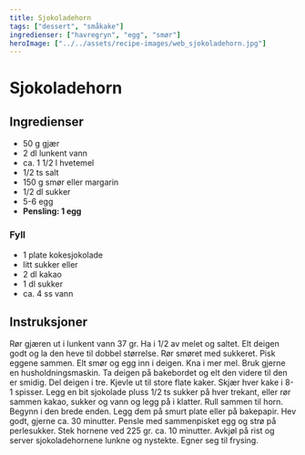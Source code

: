 ```yaml
---
title: Sjokoladehorn
tags: ["dessert", "småkake"]
ingredienser: ["havregryn", "egg", "smør"]
heroImage: ["../../assets/recipe-images/web_sjokoladehorn.jpg"]
---
```


# Sjokoladehorn

## Ingredienser

- 50 g gjær
- 2 dl lunkent vann
- ca. 1 1/2 l hvetemel
- 1/2 ts salt
- 150 g smør eller margarin
- 1/2 dl sukker
- 5-6 egg
- **Pensling: 1 egg**

### Fyll

- 1 plate kokesjokolade
- litt sukker
  eller
- 2 dl kakao
- 1 dl sukker
- ca. 4 ss vann

## Instruksjoner

Rør gjæren ut i lunkent vann 37 gr. Ha i 1/2 av melet og saltet. Elt deigen godt og la den heve til dobbel størrelse. Rør smøret med sukkeret. Pisk eggene sammen. Elt smør og egg inn i deigen. Kna i mer mel. Bruk gjerne en husholdningsmaskin. Ta deigen på bakebordet og elt den videre til den er smidig. Del deigen i tre. Kjevle ut til store flate kaker. Skjær hver kake i 8-1 spisser. Legg en bit sjokolade pluss 1/2 ts sukker på hver trekant, eller rør sammen kakao, sukker og vann og legg på i klatter. Rull sammen til horn. Begynn i den brede enden. Legg dem på smurt plate eller på bakepapir. Hev godt, gjerne ca. 30 minutter. Pensle med sammenpisket egg og strø på perlesukker. Stek hornene ved 225 gr. ca. 10 minutter. Avkjøl på rist og server sjokoladehornene lunkne og nystekte. Egner seg til frysing.
